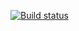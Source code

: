 [![Build status](https://ci.appveyor.com/api/projects/status/f46rpqrxveqbmq80?svg=true)](https://ci.appveyor.com/project/sharutyunyanqa/patterns-taks2)
